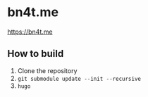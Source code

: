 # bn4t.me


https://bn4t.me


## How to build

1. Clone the repository
2. `git submodule update --init --recursive`
3. `hugo`

